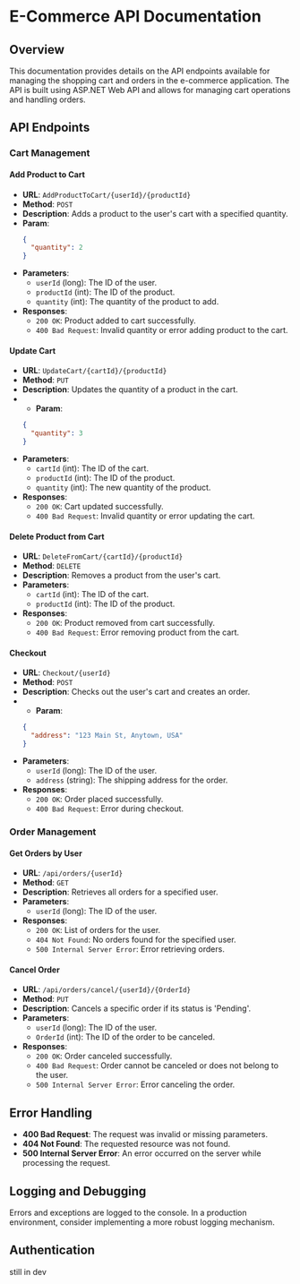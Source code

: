 
# E-Commerce API Documentation

## Overview

This documentation provides details on the API endpoints available for managing the shopping cart and orders in the e-commerce application. The API is built using ASP.NET Web API and allows for managing cart operations and handling orders.

## API Endpoints

### Cart Management

#### Add Product to Cart

- **URL**: `AddProductToCart/{userId}/{productId}`
- **Method**: `POST`
- **Description**: Adds a product to the user's cart with a specified quantity.
- **Param**: 
  ```json
  {
    "quantity": 2
  }
  ```
- **Parameters**:
  - `userId` (long): The ID of the user.
  - `productId` (int): The ID of the product.
  - `quantity` (int): The quantity of the product to add.
- **Responses**:
  - `200 OK`: Product added to cart successfully.
  - `400 Bad Request`: Invalid quantity or error adding product to the cart.

#### Update Cart

- **URL**: `UpdateCart/{cartId}/{productId}`
- **Method**: `PUT`
- **Description**: Updates the quantity of a product in the cart.
- - **Param**:  
  ```json
  {
    "quantity": 3
  }
  ```
- **Parameters**:
  - `cartId` (int): The ID of the cart.
  - `productId` (int): The ID of the product.
  - `quantity` (int): The new quantity of the product.
- **Responses**:
  - `200 OK`: Cart updated successfully.
  - `400 Bad Request`: Invalid quantity or error updating the cart.

#### Delete Product from Cart

- **URL**: `DeleteFromCart/{cartId}/{productId}`
- **Method**: `DELETE`
- **Description**: Removes a product from the user's cart.
- **Parameters**:
  - `cartId` (int): The ID of the cart.
  - `productId` (int): The ID of the product.
- **Responses**:
  - `200 OK`: Product removed from cart successfully.
  - `400 Bad Request`: Error removing product from the cart.

#### Checkout

- **URL**: `Checkout/{userId}`
- **Method**: `POST`
- **Description**: Checks out the user's cart and creates an order.
- - **Param**:  
  ```json
  {
    "address": "123 Main St, Anytown, USA"
  }
  ```
- **Parameters**:
  - `userId` (long): The ID of the user.
  - `address` (string): The shipping address for the order.
- **Responses**:
  - `200 OK`: Order placed successfully.
  - `400 Bad Request`: Error during checkout.

### Order Management

#### Get Orders by User

- **URL**: `/api/orders/{userId}`
- **Method**: `GET`
- **Description**: Retrieves all orders for a specified user.
- **Parameters**:
  - `userId` (long): The ID of the user.
- **Responses**:
  - `200 OK`: List of orders for the user.
  - `404 Not Found`: No orders found for the specified user.
  - `500 Internal Server Error`: Error retrieving orders.

#### Cancel Order

- **URL**: `/api/orders/cancel/{userId}/{OrderId}`
- **Method**: `PUT`
- **Description**: Cancels a specific order if its status is 'Pending'.
- **Parameters**:
  - `userId` (long): The ID of the user.
  - `OrderId` (int): The ID of the order to be canceled.
- **Responses**:
  - `200 OK`: Order canceled successfully.
  - `400 Bad Request`: Order cannot be canceled or does not belong to the user.
  - `500 Internal Server Error`: Error canceling the order.

## Error Handling

- **400 Bad Request**: The request was invalid or missing parameters.
- **404 Not Found**: The requested resource was not found.
- **500 Internal Server Error**: An error occurred on the server while processing the request.

## Logging and Debugging

Errors and exceptions are logged to the console. In a production environment, consider implementing a more robust logging mechanism.

## Authentication

still in dev

